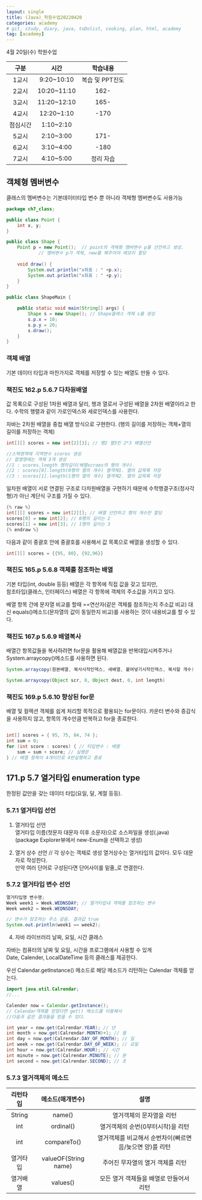 ```yaml
---
layout: single
title: (Java)_학원수업20220420
categories: academy
# git, study, diary, java, toDolist, cooking, plan, html, academy
tag: [academy] 
---
```


4월 20일(수) 학원수업

|구분|시간|학습내용|
|:--:|:--:|:--:| 
|1교시|9:20~10:10|복습 및 PPT진도|
|2교시|10:20~11:10|162-|
|3교시|11:20~12:10|165-|
|4교시|12:20~1:10|-170|
|점심시간|1:10~2:10||
|5교시|2:10~3:00|171-|
|6교시|3:10~4:00|-180|
|7교시|4:10~5:00|정리 자습|


## 객체형 멤버변수

클래스의 멤버변수는 기본데이터타입 변수 뿐 아니라 객체형 멤버변수도 사용가능

~~~java
package ch7_class;

public class Point {
	int x, y;
}

public class Shape {
	Point p = new Point();  // point의 객체형 멤버변수 p를 선언하고 생성.
			// 멤버변수 p가 객체, new를 해주어야 메모리 할당
	
	void draw() {
		System.out.println("x좌표 : " +p.x);
		System.out.println("x좌표 : " +p.y);
	}
}

public class ShapeMain {

	public static void main(String[] args) {
		Shape s = new Shape(); // Shape클래스 객체 s를 생성
		s.p.x = 10;
		s.p.y = 20;
		s.draw();
	}
}
~~~


### 객체 배열

기본 데이터 타입과 마찬가지로 객체를 저장할 수 있는 배열도 만들 수 있다.


### 책진도 162.p 5.6.7 다차원배열

값 목록으로 구성된 1차원 배열과 달리,
행과 열로서 구성된 배열을 2차원 배열이라고 한다.
수학의 행렬과 같이 가로인덱스와 세로인덱스를 사용한다.

자바는 2차원 배열을 중첩 배열 방식으로 구현한다.
(행의 길이를 저장하는 객체+열의 길이를 저장하는 객체)

~~~java
int[][] scores = new int[2][3]; // 행2 열3인 2*3 배열선언

//스택영역에 지역변수 scores 생성
// 힙영영에는 객체 3개 생성
//1 : scores.lnegth 행의길이(배열scroes의 행의 개수).  
//2 : scores[0].length(0행의 열의 개수) 열객체1. 열의 값목록 저장
//3 : scores[1].length(1행의 열의 개수) 열객체2. 열의 값목록 저장
~~~

일차원 배열이 서로 연결된 구조로 다차원배열을 구현하기 때문에
수학행결구조(정사각형)가 아닌 계단식 구조를 가질 수 있다.

~~~java
{% raw %}
int[][] scores = new int[2][]; // 배열 선언하고 행의 개수만 할당
scores[0] = new int[2]; // 0행의 길이는 2
scores[1] = new int[3]; // 1행의 길이는 3
{% endraw %}
~~~

다음과 같이 중괄호 안에 중괄호를 사용해서 값 목록으로 배열을 생성할 수 있다.

~~~java
int[][] scores = {{95, 80}, {92,96}}
~~~


### 책진도 165.p 5.6.8 객체를 참조하는 배열

기본 타입(int, double 등등) 배열은 각 항목에 직접 값을 갖고 있지만,  
참조타입(클래스, 인터페이스) 배열은 각 항목에 객체의 주소값을 가지고 있다.  

배열 항목 간에 문자열 비교를 할때 ==연산자(같은 객체를 참조하는지 주소값 비교) 대신 equals()메소드(문자열의 값이 동일한지 비교)를 사용하는 것이 내용비교를 할 수 있다.


### 책진도 167.p 5.6.9 배열복사

배열간 항목값들을 복사하려면 for문을 활용해 배열값을 반복대입시켜주거나 System.arraycopy()메소드를 사용하면 된다.

~~~java
System.arraycopy(원본배열, 복사시작인덱스, 새배열, 붙여넣기시작인덱스, 복사할 개수)

System.arraycopy(Object scr, 0, Object dest, 0, int length)
~~~


### 책진도 169.p 5.6.10 향상된 for문

배열 및 컬렉션 객체를 쉽게 처리할 목적으로 활용되는 for문이다.
카운터 변수와 증감식을 사용하지 않고, 항목의 개수만큼 반복하고 for을 종료한다.

~~~java

int[] scores = { 95, 75, 84, 74 };
int sum = 0;
for (int score : scores) { // 타입변수 : 배열
    sum = sum + score; // 실행문
} // 배열 항목이 4개이므로 4번실행하고 종료
~~~

## 171.p 5.7 열거타입 enumeration type

한정된 값만을 갖는 데이터 타입(요일, 달, 계절 등등).

### 5.7.1 열거타입 선언

1) 열거타입 선언  
열거타입 이름(첫문자 대문자 이후 소문자)으로 소스파일을 생성(.java)  
(package Explorer뷰에서 new-Enum을 선택하고 생성)

2) 열거 상수 선언  // 각 상수는 객체로 생성
열거상수는 열거타입의 값이다. 모두 대문자로 작성한다.   
만약 여러 단어로 구성된다면 단어사이를 밑줄_로 연결한다.


### 5.7.2 열거타입 변수 선언  
~~~java
열거타입명 변수명;
Week week1 = Week.WEDNSDAY; // 열거타입내 객체를 참조하는 변수
Week week2 = Week.WEDNSDAY; 

// 변수가 참조하는 주소 같음. 결과값 true
System.out.println(week1 == week2); 
~~~

4) 자바 라이브러리 날짜, 요일, 시간 클래스 

자바는 컴퓨터의 날짜 및 요일, 시간을 프로그램에서 사용할 수 있게  
Date, Calender, LocalDateTime 등의 클래스를 제공한다.  

우선 Calendar.getInstance() 메소드로 해당 메소드가 리턴하는 Calendar 객체를 얻는다.

~~~java
import java.util.Calrendar;
//...

Calender now = Calendar.getInstance();
// Calendar객체를 얻었다면 get() 메소드를 이용해서 
//다음과 같은 결과들을 얻을 수 있다.

int year = now.get(Calrendar.YEAR); // 년
int month = now.get(Calrendar.MONTH)+1; // 월
int day = now.get(Calrendar.DAY_OF_MONTH); // 일
int week = now.get(Calrendar.DAY_OF_WEEK); // 요일
int hour = now.get(Calrendar.HOUR); // 시간
int minute = now.get(Calrendar.MINUTE); // 분
int second = now.get(Calrendar.SECOND); // 초
~~~

### 5.7.3 열거객체의 메소드

|리턴타입|메소드(매개변수)|설명|
|:--:|:--:|:--:| 
|String|name()|열거객체의 문자열을 리턴|
|int|ordinal()|열거객체의 순번(0부터시작)을 리턴|
|int|compareTo()|열거객체를 비교해서 순번차이(빠르면 음/늦으면 양)를 리턴|
|열거타입|valueOF(String name)|주어진 무자열의 열거 객체를 리턴|
|열거배열|values()|모든 열거 객체들을 배열로 만들어서 리턴|
